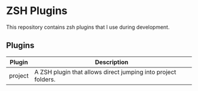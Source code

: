 # ZSH Plugins

This repository contains zsh plugins that I use during development.

## Plugins

| Plugin  | Description |
| ------- | ----------- |
| project | A ZSH plugin that allows direct jumping into project folders. |

